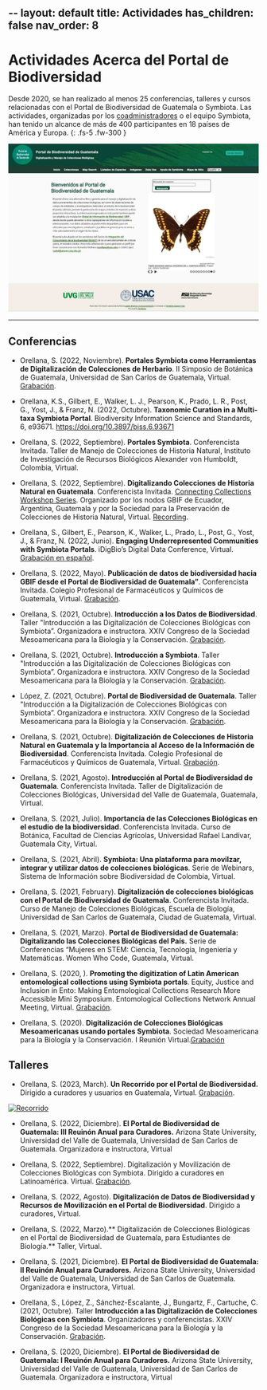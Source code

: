 --
layout: default
title: Actividades 
has_children: false
nav_order: 8
---

# Actividades Acerca del Portal de Biodiversidad
Desde 2020, se han realizado al menos 25 conferencias, talleres y cursos relacionadas con el Portal de Biodiversidad de Guatemala o Symbiota. Las actividades, organizadas por los [coadministradores](https://guatemalaportal.github.io/docs/contactos/) o el equipo Symbiota, han tenido un alcance de más de 400 participantes en 18 países de América y Europa.
{: .fs-5 .fw-300 }

[<img src="https://github.com/GuatemalaPortal/guatemalaportal.github.io/blob/main/static/portal/PortalDesign.jpg?raw=true" alt="Portal">](https://biodiversidad.gt/portal/)

---

## Conferencias

- Orellana, S. (2022, Noviembre). **Portales Symbiota como Herramientas de Digitalización de Colecciones de Herbario**. II Simposio de Botánica de Guatemala, Universidad de San Carlos de Guatemala, Virtual. [Grabación](https://www.youtube.com/watch?v=dMVHWBrxxMU&list=PLaLJDBWPJsnIcaa3m_ZbWEJ-z1ECXYWFd&index=11&t=973s).

- Orellana, K.S., Gilbert, E., Walker, L. J., Pearson, K., Prado, L. R., Post, G., Yost, J., & Franz, N. (2022, Octubre). **Taxonomic Curation in a Multi-taxa Symbiota Portal**. Biodiversity Information Science and Standards, 6, e93671. https://doi.org/10.3897/biss.6.93671

- Orellana, S. (2022, Septiembre). **Portales Symbiota**. Conferencista Invitada. Taller de Manejo de Colecciones de Historia Natural, Instituto de Investigación de Recursos Biológicos Alexander von Humboldt, Colombia, Virtual.

- Orellana, S. (2022, Septiembre). **Digitalizando Colecciones de Historia Natural en Guatemala**. Conferencista Invitada. [Connecting Collections Workshop Series](https://statistical-genetics.com/2022/08/connecting-collections-workshop-series/). Organizado por los nodos GBIF de Ecuador, Argentina, Guatemala y por la Sociedad para la Preservación de Colecciones de Historia Natural, Virtual. [Recording](https://www.youtube.com/watch?v=lnlnVE7NaKo&t=1188s).

- Orellana, S., Gilbert, E., Pearson, K., Walker, L., Prado, L., Post, G., Yost, J., & Franz, N. (2022, Junio). **Engaging Underrepresented Communities with Symbiota Portals**. iDigBio’s Digital Data Conference, Virtual. [Grabación en español](https://www.youtube.com/watch?v=bkq1NrKn8w4).  

- Orellana, S. (2022, Mayo). **Publicación de datos de biodiversidad hacia GBIF desde el Portal de Biodiversidad de Guatemala”**. Conferencista Invitada. Colegio Profesional de Farmacéuticos y Químicos de Guatemala, Virtual. [Grabación](https://www.facebook.com/watch/live/?ref=watch_permalink&v=696700198281756).

- Orellana, S. (2021, Octubre). **Introducción a los Datos de Biodiversidad**. Taller "Introducción a las Digitalización de Colecciones Biológicas con Symbiota”. Organizadora e instructora. XXIV Congreso de la Sociedad Mesoamericana para la Biología y la Conservación. [Grabación](https://www.youtube.com/watch?v=KARir8thZ4g&t=18s).

- Orellana, S. (2021, Octubre). **Introducción a Symbiota**. Taller "Introducción a las Digitalización de Colecciones Biológicas con Symbiota”. Organizadora e instructora. XXIV Congreso de la Sociedad Mesoamericana para la Biología y la Conservación. [Grabación](https://www.youtube.com/watch?v=KARir8thZ4g&t=18s).

- López, Z. (2021, Octubre). **Portal de Biodiversidad de Guatemala**. Taller "Introducción a la Digitalización de Colecciones Biológicas con Symbiota”. Organizadora e instructora. XXIV Congreso de la Sociedad Mesoamericana para la Biología y la Conservación. [Grabación](https://www.youtube.com/watch?v=Sm0OPpAya48&t=3500s).

- Orellana, S. (2021, Octubre). **Digitalización de Colecciones de Historia Natural en Guatemala y la Importancia  al Acceso de la Información de Biodiversidad**. Conferencista Invitada. Colegio Profesional de Farmacéuticos y Químicos de Guatemala, Virtual. [Grabación](https://www.facebook.com/cofaqui/videos/918191852416589). 

- Orellana, S. (2021, Agosto). **Introducción al Portal de Biodiversidad de Guatemala**. Conferencista Invitada. Taller de Digitalización de Colecciones Biológicas, Universidad del Valle de Guatemala, Guatemala, Virtual. 

- Orellana, S. (2021, Julio). **Importancia de las Colecciones Biológicas en el estudio de la biodiversidad**. Conferencista Invitada. Curso de Botánica, Facultad de Ciencias Agrícolas, Universidad Rafael Landívar, Guatemala City, Virtual.

- Orellana, S. (2021, Abril). **Symbiota: Una plataforma para movilzar, integrar y utilizar datos de colecciones biológicas**. Serie de Webinars, Sistema de Información sobre Biodiversidad de Colombia, Virtual.

- Orellana, S. (2021, February). **Digitalización de colecciones biológicas con el Portal de Biodiversidad de Guatemala**. Conferencista Invitada. Curso de Manejo de Colecciones Biológicas, Escuela de Biología, Universidad de San Carlos de Guatemala, Ciudad de Guatemala, Virtual.

- Orellana, S. (2021, Marzo). **Portal de Biodiversidad de Guatemala: Digitalizando las Colecciones Biológicas del País.** Serie de Conferencias “Mujeres en STEM: Ciencia, Tecnología, Ingeniería y Matemáticas. Women Who Code, Guatemala, Virtual.

- Orellana, S. (2020, ). **Promoting the digitization of Latin American entomological collections using Symbiota portals**. Equity, Justice and Inclusion in Ento: Making Entomological Collections Research More Accessible Mini Symposium. Entomological Collections Network Annual Meeting, Virtual. [Grabación](https://www.youtube.com/watch?v=hzHcj20PILs&embeds_euri=https%3A%2F%2Fsearch.asu.edu%2F&source_ve_path=Mjg2NjY&feature=emb_logo).

- Orellana, S. (2020). **Digitalización de Colecciones Biológicas Mesoamericanas usando portales Symbiota**. Sociedad Mesoamericana para la Biología y la Conservación. I Reunión Virtual.[Grabación](https://www.youtube.com/watch?v=jHERo9n3_QE)

## Talleres

- Orellana, S. (2023, March). **Un Recorrido por el Portal de Biodiversidad.** Dirigido a curadores y usuarios en Guatemala, Virtual. [Grabación](https://www.youtube.com/watch?v=Jx8ILJQGyaA).

[<img src="https://scontent.fphx1-2.fna.fbcdn.net/v/t39.30808-6/334564339_4191869087705228_3169478000921477825_n.jpg?_nc_cat=105&ccb=1-7&_nc_sid=730e14&_nc_ohc=XLOCIUspJWwAX_92Bdv&_nc_ht=scontent.fphx1-2.fna&oh=00_AfABXxWQ4_R4MG1f1ar8WPNalGna1tzK03iBytFAWPJejA&oe=644732FD" alt="Recorrido">](https://www.youtube.com/watch?v=dMVHWBrxxMU&list=PLaLJDBWPJsnIcaa3m_ZbWEJ-z1ECXYWFd&index=11&t=973s)

- Orellana, S. (2022, Diciembre). **El Portal de Biodiversidad de Guatemala: III Reuinón Anual para Curadores.** Arizona State University, Universidad del Valle de Guatemala, Universidad de San Carlos de Guatemala. Organizadora e instructora, Virtual

- Orellana, S. (2022, Septiembre). Digitalización y Movilización de Colecciones Biológicas con Symbiota. Dirigido a curadores en Latinoamérica. Virtual. [Grabación](https://www.youtube.com/watch?time_continue=1&v=pICR8AhjiWM&embeds_euri=https%3A%2F%2Fsymbiota.org%2F&source_ve_path=Mjg2NjY&feature=emb_logo).

- Orellana, S. (2022, Agosto). **Digitalización de Datos de Biodiversidad y Recursos de Movilización en el Portal de Biodiversidad**. Dirigido a curadores, Virtual.

- Orellana, S. (2022, Marzo).** Digitalización de Colecciones Biológicas en el Portal de Biodiversidad de Guatemala, para Estudiantes de Biología.** Taller, Virtual. 

- Orellana, S. (2021, Diciembre). **El Portal de Biodiversidad de Guatemala: II Reuinón Anual para Curadores.** Arizona State University, Universidad del Valle de Guatemala, Universidad de San Carlos de Guatemala. Organizadora e instructora, Virtual.

- Orellana, S., López, Z., Sánchez-Escalante, J., Bungartz, F., Cartuche, C. (2021, Octubre). Taller **Introducción a las Digitalización de Colecciones Biológicas con Symbiota**. Organizadores y conferencistas. XXIV Congreso de la Sociedad Mesoamericana para la Biología y la Conservación. [Grabación](https://www.youtube.com/watch?v=o6qCm_y6cvA&list=PLodoeyEer2vgws0T3b2wjVrkXVM6IH3SU).

- Orellana, S. (2020, Diciembre). **El Portal de Biodiversidad de Guatemala: I Reuinón Anual para Curadores.** Arizona State University, Universidad del Valle de Guatemala, Universidad de San Carlos de Guatemala. Organizadora e instructora, Virtual
